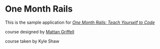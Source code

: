 # One Month Rails

This is the sample application for 
[*One Month Rails: Teach Yourself to Code*](http://onemonthrails.com)

course designed by [Mattan Griffell](http://mattangriffell.com)

course taken by Kyle Shaw